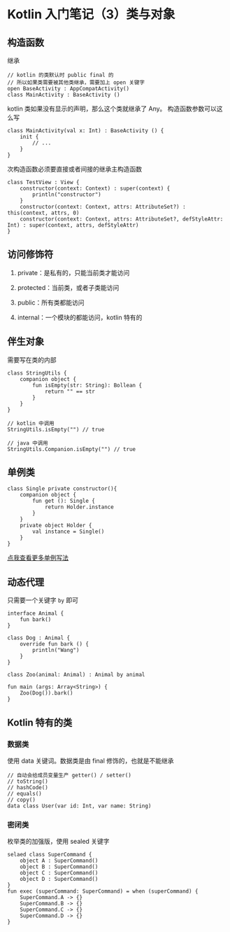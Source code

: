 
# Kotlin 入门笔记（3）类与对象

## 构造函数

继承
```
// kotlin 的类默认时 public final 的
// 所以如果类需要被其他类继承，需要加上 open 关键字
open BaseActivity : AppCompatActivity()
class MainActivity : BaseActivity ()
```

kotlin 类如果没有显示的声明，那么这个类就继承了 Any。
构造函数参数可以这么写
```
class MainActivity(val x: Int) : BaseActivity () {
    init {
        // ...
    }
}
```

次构造函数必须要直接或者间接的继承主构造函数
```
class TestView : View {
    constructor(context: Context) : super(context) {
        println("constructor")
    }
    constructor(context: Context, attrs: AttributeSet?) : this(context, attrs, 0)
    constructor(context: Context, attrs: AttributeSet?, defStyleAttr: Int) : super(context, attrs, defStyleAttr)
}
```

## 访问修饰符

1. private：是私有的，只能当前类才能访问

2. protected：当前类，或者子类能访问

3. public：所有类都能访问

4. internal：一个模块的都能访问，kotlin 特有的


## 伴生对象

需要写在类的内部
```
class StringUtils {
    companion object {
        fun isEmpty(str: String): Bollean {
            return "" == str
        }
    }
}

// kotlin 中调用
StringUtils.isEmpty("") // true

// java 中调用
StringUtils.Companion.isEmpty("") // true
```

## 单例类
```
class Single private constructor(){
    companion object {
        fun get (): Single {
            return Holder.instance
        }
    }
    private object Holder {
        val instance = Single()
    }
}
```
[点我查看更多单例写法](https://ajuan.owulia.com/#/details/Android/20200612163200.md)

## 动态代理

只需要一个关键字 <code>by</code> 即可
```
interface Animal {
    fun bark()
}

class Dog : Animal {
    override fun bark () {
        println("Wang")
    }
}

class Zoo(animal: Animal) : Animal by animal

fun main (args: Array<String>) {
    Zoo(Dog()).bark()
}
```

## Kotlin 特有的类

### 数据类

使用 data 关键词。数据类是由 final 修饰的，也就是不能继承
```
// 自动会给成员变量生产 getter() / setter()
// toString()
// hashCode()
// equals()
// copy()
data class User(var id: Int, var name: String)
```

### 密闭类

枚举类的加强版，使用 sealed 关键字
```
selaed class SuperCommand {
    object A : SuperCommand()
    object B : SuperCommand()
    object C : SuperCommand()
    object D : SuperCommand()
}
fun exec (superCommand: SuperCommand) = when (superCommand) {
    SuperCommand.A -> {}
    SuperCommand.B -> {}
    SuperCommand.C -> {}
    SuperCommand.D -> {}
}
```
